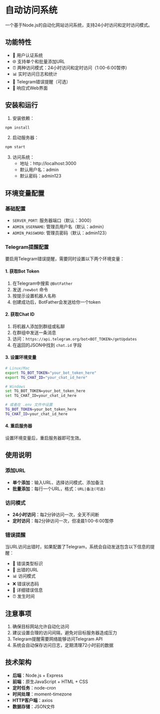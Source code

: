 # 自动访问系统

一个基于Node.js的自动化网站访问系统，支持24小时访问和定时访问模式。

## 功能特性

- 🔐 用户认证系统
- 🌐 支持单个和批量添加URL
- ⏰ 两种访问模式：24小时访问和定时访问（1:00-6:00暂停）
- 📊 实时访问日志和统计
- 🔔 Telegram错误提醒（可选）
- 📱 响应式Web界面

## 安装和运行

1. 安装依赖：
```bash
npm install
```

2. 启动服务器：
```bash
npm start
```

3. 访问系统：
   - 地址：http://localhost:3000
   - 默认用户名：admin
   - 默认密码：admin123

## 环境变量配置

### 基础配置
- `SERVER_PORT`: 服务器端口（默认：3000）
- `ADMIN_USERNAME`: 管理员用户名（默认：admin）
- `ADMIN_PASSWORD`: 管理员密码（默认：admin123）

### Telegram提醒配置

要启用Telegram错误提醒，需要同时设置以下两个环境变量：

#### 1. 获取Bot Token
1. 在Telegram中搜索 `@BotFather`
2. 发送 `/newbot` 命令
3. 按提示设置机器人名称
4. 创建成功后，BotFather会发送给你一个token

#### 2. 获取Chat ID
1. 将机器人添加到群组或私聊
2. 在群组中发送一条消息
3. 访问：`https://api.telegram.org/bot<BOT_TOKEN>/getUpdates`
4. 在返回的JSON中找到 `chat.id` 字段

#### 3. 设置环境变量
```bash
# Linux/Mac
export TG_BOT_TOKEN="your_bot_token_here"
export TG_CHAT_ID="your_chat_id_here"

# Windows
set TG_BOT_TOKEN=your_bot_token_here
set TG_CHAT_ID=your_chat_id_here

# 或者在 .env 文件中设置
TG_BOT_TOKEN=your_bot_token_here
TG_CHAT_ID=your_chat_id_here
```

#### 4. 重启服务器
设置环境变量后，重启服务器即可生效。

## 使用说明

### 添加URL
- **单个添加**：输入URL、选择访问模式、添加备注
- **批量添加**：每行一个URL，格式：`URL|备注(可选)`

### 访问模式
- **24小时访问**：每2分钟访问一次，全天不间断
- **定时访问**：每2分钟访问一次，但凌晨1:00-6:00暂停

### 错误提醒
当URL访问出错时，如果配置了Telegram，系统会自动发送包含以下信息的提醒：
- 🚨 错误类型标识
- 🔗 出错的URL
- 📊 访问模式
- ❌ 错误状态码
- 💬 详细错误信息
- ⏰ 发生时间

## 注意事项

1. 确保目标网站允许自动化访问
2. 建议设置合理的访问间隔，避免对目标服务器造成压力
3. Telegram提醒需要网络能够访问Telegram API
4. 系统会自动保存访问日志，定期清理72小时前的数据

## 技术架构

- **后端**：Node.js + Express
- **前端**：原生JavaScript + HTML + CSS
- **定时任务**：node-cron
- **时间处理**：moment-timezone
- **HTTP客户端**：axios
- **数据存储**：JSON文件
